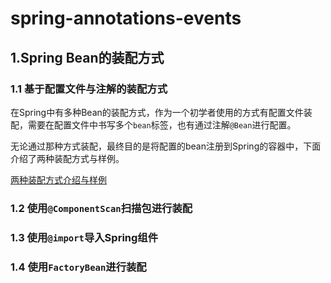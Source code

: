 # spring-annotations-events

## 1.Spring Bean的装配方式

### 1.1 基于配置文件与注解的装配方式

在Spring中有多种Bean的装配方式，作为一个初学者使用的方式有配置文件装配，需要在配置文件中书写多个`bean`标签，也有通过注解`@Bean`进行配置。

无论通过那种方式装配，最终目的是将配置的bean注册到Spring的容器中，下面介绍了两种装配方式与样例。

[两种装配方式介绍与样例](book/spring-bean-config.md)

### 1.2 使用`@ComponentScan`扫描包进行装配

### 1.3 使用`@import`导入Spring组件

### 1.4 使用`FactoryBean`进行装配